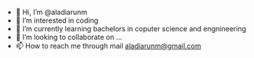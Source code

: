 - 👋 Hi, I’m @aladiarunm
- 👀 I’m interested in coding
- 🌱 I’m currently learning bachelors in coputer science and engnineering
- 💞️ I’m looking to collaborate on ...
- 📫 How to reach me through mail aladiarunm@gmail.com

<!---
aladiarunm/aladiarunm is a ✨ special ✨ repository because its `README.md` (this file) appears on your GitHub profile.
You can click the Preview link to take a look at your changes.
--->
